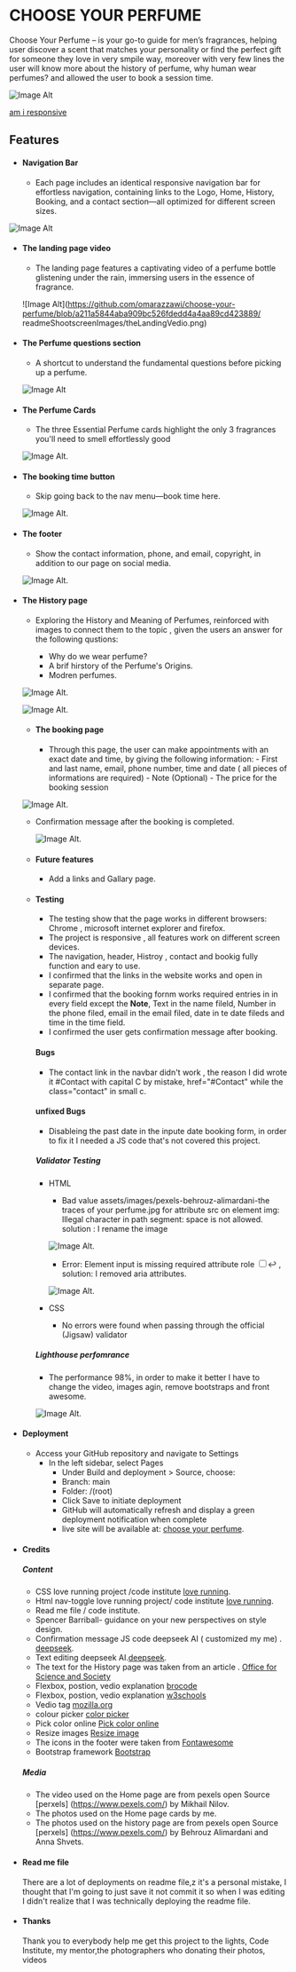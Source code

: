 ﻿# **CHOOSE YOUR PERFUME**

Choose Your Perfume –  is your go-to guide for men’s fragrances, helping user discover a scent that matches your personality or find the perfect gift for someone they love in very smpile way, moreover with very few lines the user will know more about the history of perfume, why human wear perfumes? and allowed the user to book a session time.

![Image Alt](https://github.com/omarazzawi/choose-your-perfume/blob/a211a5844aba909bc526fdedd4a4aa89cd423889/readmeShootscreenImages/amIResponsive.png)


 [am i responsive](https://ui.dev/amiresponsive?url=https://omarazzawi.github.io/choose-your-perfume/index.html)

## Features

 - #### Navigation Bar

   - Each page includes an identical responsive navigation bar for effortless navigation, containing links to the Logo, Home, History, Booking, and a contact section—all optimized for different screen sizes.

  ![Image Alt](https://github.com/omarazzawi/choose-your-perfume/blob/a211a5844aba909bc526fdedd4a4aa89cd423889/readmeShootscreenImages/navbar.png)



 - #### The landing page video

   - The landing page features a captivating video of a perfume bottle glistening under the rain, immersing users in the essence of fragrance.

    ![Image Alt](https://github.com/omarazzawi/choose-your-perfume/blob/a211a5844aba909bc526fdedd4a4aa89cd423889/ readmeShootscreenImages/theLandingVedio.png)
  
   
 - #### The Perfume questions section

    - A shortcut to understand the fundamental questions before picking up a perfume.
  
    ![Image Alt](https://github.com/omarazzawi/choose-your-perfume/blob/a211a5844aba909bc526fdedd4a4aa89cd423889/readmeShootscreenImages/perfumeQustion.png)


 - #### The Perfume Cards
   
    - The three Essential Perfume cards highlight the only 3 fragrances you'll need to smell effortlessly good
   
    ![Image Alt](https://github.com/omarazzawi/choose-your-perfume/blob/a211a5844aba909bc526fdedd4a4aa89cd423889/readmeShootscreenImages/perfumeCards.png).


 - #### The booking time button
   
    - Skip going back to the nav menu—book time here.
  
    ![Image Alt](https://github.com/omarazzawi/choose-your-perfume/blob/a211a5844aba909bc526fdedd4a4aa89cd423889/readmeShootscreenImages/bookingButton.png).

- #### The footer
   
    - Show the contact information, phone, and email, copyright, in addition to our page on social media.
  
    ![Image Alt](https://github.com/omarazzawi/choose-your-perfume/blob/a211a5844aba909bc526fdedd4a4aa89cd423889/readmeShootscreenImages/footer.png).

  
- #### The History page
   
    - Exploring the History and Meaning of Perfumes, reinforced with images to connect them to the topic , given the users an answer for the following qustions:
      
       - Why do we wear perfume?
       - A brif hirstory of the Perfume's Origins.
       - Modren perfumes.
      
        
     ![Image Alt](https://github.com/omarazzawi/choose-your-perfume/blob/a211a5844aba909bc526fdedd4a4aa89cd423889/readmeShootscreenImages/historyFirstImg.png).
 
      
    ![Image Alt](https://github.com/omarazzawi/choose-your-perfume/blob/a211a5844aba909bc526fdedd4a4aa89cd423889/readmeShootscreenImages/historySecondImg.png).

      

  
  - #### The booking page
   
    - Through this page, the user can make appointments with an exact date and time, by giving the following information:
           - First and last name, email, phone number, time and date ( all pieces of informations are required)
           - Note (Optional)
           - The price for the booking  session
      
   ![Image Alt](https://github.com/omarazzawi/choose-your-perfume/blob/a211a5844aba909bc526fdedd4a4aa89cd423889/readmeShootscreenImages/bookingPage.png).   

     - Confirmation message after the booking is completed.


       ![Image Alt](https://github.com/omarazzawi/choose-your-perfume/blob/a211a5844aba909bc526fdedd4a4aa89cd423889/readmeShootscreenImages/confirmMessage.png).        


   - ####  Future features
        - Add a links and Gallary page.
    

  - #### Testing
    - The testing show that the page works in different browsers: Chrome , microsoft internet explorer and firefox.
    - The project is responsive , all features work on different screen devices. 
    - The navigation, header, Histroy , contact and bookig fully function and eary to use.
    - I confirmed that the links in the website works and open in separate page.
    - I confirmed that the booking fornm works required entries in in every field except the **Note**, Text in the name fileld, Number in the phone filed, email in the email filed, date in te date fileds and time in the time field.
    - I confirmed the user gets confirmation message after booking.
 
    #### Bugs
    - The contact link in the navbar didn't work , the reason I did wrote it #Contact with capital C by mistake,  href="#Contact" while the class="contact" in small c.
  
 
    #### unfixed Bugs
    - Disableing the past date in the inpute date booking form, in order to fix it I needed a JS code that's not covered this project.
     

    ##### Validator Testing
      - HTML
          - Bad value assets/images/pexels-behrouz-alimardani-the traces of your perfume.jpg for attribute src on element img: Illegal character in path segment: space is not allowed.  solution : I rename the image

           ![Image Alt](https://github.com/omarazzawi/choose-your-perfume/blob/a211a5844aba909bc526fdedd4a4aa89cd423889/readmeShootscreenImages/error1.png).

          - Error: Element input is missing required attribute role <input type="checkbox" id="nav-toggle" name="nav-toggle" aria-expanded="false" aria-label="Toggle navigation">↩  , solution: I removed aria attributes.
   
           ![Image Alt](https://github.com/omarazzawi/choose-your-perfume/blob/a211a5844aba909bc526fdedd4a4aa89cd423889/readmeShootscreenImages/error2.png).           
    
      - CSS
         - No errors were found when passing through the official (Jigsaw) validator



     ##### Lighthouse perfomrance 
      - The performance  98%, in order to make it better I have to change the video, images agin, remove bootstraps and front awesome.
          

       ![Image Alt](https://github.com/omarazzawi/choose-your-perfume/blob/a211a5844aba909bc526fdedd4a4aa89cd423889/readmeShootscreenImages/lightHouse.png).

- #### Deployment

   - Access your GitHub repository and navigate to Settings 
     -  In the left sidebar, select Pages  
           -  Under Build and deployment > Source, choose:
           -  Branch: main
           -  Folder: /(root)
           -  Click Save to initiate deployment
           -  GitHub will automatically refresh and display a green deployment notification when complete
           - live site will be available at: [choose your perfume](https://omarazzawi.github.io/choose-your-perfume/).

- #### Credits
    ##### Content
     - CSS love running project /code institute [love running](https://github.com/Code-Institute-Solutions/love-running-v3/tree/main).
     - Html nav-toggle love running project/ code institute  [love running](https://github.com/Code-Institute-Solutions/love-running-v3/tree/main).
     - Read me file / code institute.
     - Spencer Barriball- guidance on your new perspectives on style design.
     - Confirmation message JS code deepseek AI ( customized my me) . [deepseek](https://www.deepseek.com/).
     - Text editing deepseek AI.[deepseek](https://www.deepseek.com/). 
     - The text for the History page was taken from an article . [Office for Science and Society](https://www.mcgill.ca/oss/article/history/story-perfume)
     - Flexbox, postion, vedio explanation [brocode](https://www.youtube.com/@BroCodez)
     - Flexbox, postion, vedio explanation [w3schools](https://www.w3schools.com/)
     - Vedio tag [mozilla.org](https://developer.mozilla.org/en-US/docs/Web/HTML/Reference/Elements/video)
     - colour picker [color picker](https://imagecolorpicker.com/)
     - Pick color online [Pick color online](https://pickcoloronline.com/)
     - Resize images [Resize image](https://imageresizer.com/)
     - The icons in the footer were taken from [Fontawesome](https://fontawesome.com/kits)
     - Bootstrap framework [Bootstrap ](https://getbootstrap.com/)
 
  

   ##### Media
    - The video used on the Home page are from pexels open Source [perxels] (https://www.pexels.com/) by Mikhail Nilov.
    - The photos used on the Home page cards by me.
    - The photos used on the history page are from pexels open Source [perxels] (https://www.pexels.com/) by Behrouz Alimardani   and Anna Shvets.

- #### Read me file

    There are  a lot of deployments on readme file,z it's a personal mistake, I thought that I'm going to just save it not commit it so when I was editing I didn't realize that I was technically deploying the readme file.

- #### Thanks

   Thank you to everybody help me get this project to the lights, Code Institute, my mentor,the photographers who donating their photos, videos

   
      
  
  
  
  
  
  
    
   
            
  


   


 

